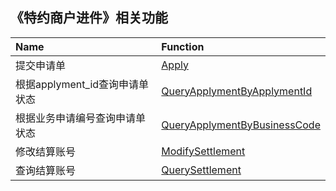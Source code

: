 ## 《特约商户进件》相关功能

|Name|Function|
|:---|:---|
|提交申请单|[Apply](https://github.com/pyihe/wechat-sdk/blob/master/service/apply4sub/apply4sub.go#L14)|
|根据applyment_id查询申请单状态|[QueryApplymentByApplymentId](https://github.com/pyihe/wechat-sdk/blob/master/service/apply4sub/apply4sub.go#L145)|
|根据业务申请编号查询申请单状态|[QueryApplymentByBusinessCode](https://github.com/pyihe/wechat-sdk/blob/master/service/apply4sub/apply4sub.go#L161)|
|修改结算账号|[ModifySettlement](https://github.com/pyihe/wechat-sdk/blob/master/service/apply4sub/apply4sub.go#L181)|
|查询结算账号|[QuerySettlement](https://github.com/pyihe/wechat-sdk/blob/master/service/apply4sub/apply4sub.go#L218)|
